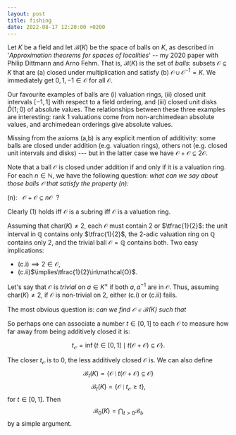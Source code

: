 ```yaml
---
layout: post
title: fishing
date: 2022-08-17 12:20:00 +0200
---
```


Let $K$ be a field and
let $\mathcal{B}(K)$ be the space of balls on $K$,
as described in
'_Approximation theorems for spaces of localities_' -- my 2020 paper with Philip Dittmann and Arno Fehm.
That is, $\mathcal{B}(K)$ is the set of _balls_: subsets $\mathcal{O}\subseteq K$ that are (a) closed under multiplication and satisfy (b) $\mathcal{O}\cup\mathcal{O}^{-1}=K$.
We immediately get
$0,1,-1\in\mathcal{O}$ for all $\mathcal{O}$.

Our favourite examples of balls are (i) valuation rings, (ii) closed unit intervals $[-1,1]$ with respect to a field ordering, and (iii) closed unit disks $\bar{D}(1;0)$ of absolute values.
The relationships between these three examples are interesting:
rank $1$ valuations come from non-archimedean absolute values, and archimedean orderings give absolute values.

Missing from the axioms (a,b) is any explicit mention of additivity: some balls are closed under addition (e.g. valuation rings), others not (e.g. closed unit intervals and disks) ---
but in the latter case we have $\mathcal{O}+\mathcal{O}\subseteq 2\mathcal{O}$.

Note that a ball $\mathcal{O}$ is closed under addition if and only if it is a valuation ring.
For each $n\in\mathbb{N}$, we have the following question:
_what can we say about those balls $\mathcal{O}$ that satisfy the property $(n)$:_

(n): &nbsp; $\mathcal{O}+\mathcal{O}\subseteq n\mathcal{O}$ &nbsp;?

Clearly (1) holds iff $\mathcal{O}$ is a subring iff $\mathcal{O}$ is a valuation ring.

Assuming that $\mathrm{char}(K)\neq2$,
each $\mathcal{O}$ must contain $2$ or $\tfrac{1}{2}$:
the unit interval in $\mathbb{Q}$ contains only $\tfrac{1}{2}$,
the $2$-adic valuation ring on $\mathbb{Q}$ contains only $2$,
and the trivial ball $\mathcal{O}=\mathbb{Q}$ contains both.
Two easy implications:
- (c.i)$\implies2\in\mathcal{O}$,
- (c.ii)$\implies\tfrac{1}{2}\in\mathcal{O}$.

Let's say that $\mathcal{O}$ is _trivial_ on $a\in K^{\times}$ if both $a,a^{-1}$ are in $\mathcal{O}$.
Thus, assuming $\mathrm{char}(K)\neq2$, if $\mathcal{O}$ is non-trivial on $2$, either (c.i) or (c.ii) fails.

The most obvious question is:
_can we find $\mathcal{O}\in\mathcal{B}(K)$ such that_



So perhaps one can associate a number $t\in[0,1]$ to each $\mathcal{O}$ to measure how far away from being additively closed it is:

$$t_{\mathcal{O}}=\inf\{t\in[0,1]\mid t(\mathcal{O}+\mathcal{O})\subseteq\mathcal{O}\}.$$

The closer $t_{\mathcal{O}}$ is to $0$, the less additively closed $\mathcal{O}$ is.
We can also define
$$\mathcal{B}_{t}(K)=\{\mathcal{O}\mid t(\mathcal{O}+\mathcal{O})\subseteq\mathcal{O}\}$$
$$\mathcal{B}_{t}(K)=\{\mathcal{O}\mid t_{\mathcal{O}}\geq t\},$$
for $t\in[0,1]$.
Then
$$\mathcal{B}_{0}(K)=\bigcap_{t>0}\mathcal{B}_{t},$$by a simple argument.










